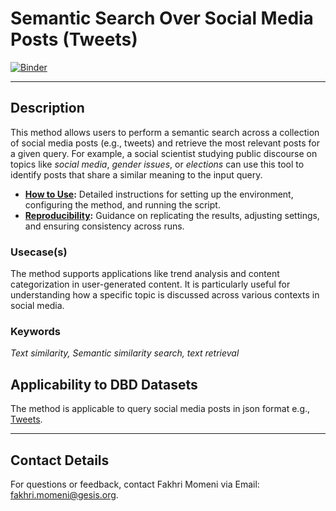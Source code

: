 # Semantic Search Over Social Media Posts (Tweets)

[![Binder](https://mybinder.org/badge_logo.svg)](https://notebooks.gesis.org/binder/v2/gh/BDA-KTS/semantic-search-over_social-media-posts/HEAD?labpath=semantic-search-over_social-media-posts.ipynb)

---
## Description
This method allows users to perform a semantic search across a collection of social media posts (e.g., tweets) and retrieve the most relevant posts for a given query. For example, a social scientist studying public discourse on topics like *social media*, *gender issues*, or *elections* can use this tool to identify posts that share a similar meaning to the input query.

- **[How to Use](https://github.com/BDA-KTS/semantic-search-over_social-media-posts/blob/main/how_to_use.md):** Detailed instructions for setting up the environment, configuring the method, and running the script.
- **[Reproducibility](https://github.com/BDA-KTS/semantic-search-over_social-media-posts/blob/main/reproducibility.md):** Guidance on replicating the results, adjusting settings, and ensuring consistency across runs.

### Usecase(s)
The method supports applications like trend analysis and content categorization in user-generated content. It is particularly useful for understanding how a specific topic is discussed across various contexts in social media.

### Keywords
*Text similarity, Semantic similarity search, text retrieval*

## Applicability to DBD Datasets
The method is applicable to query social media posts in json format e.g., [Tweets](https://developer.x.com/en/docs/x-api/data-dictionary/object-model/tweet). 

---



## Contact Details
For questions or feedback, contact Fakhri Momeni via Email: fakhri.momeni@gesis.org.

